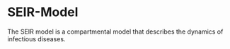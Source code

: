 # SEIR-Model
The SEIR model is a compartmental model that describes the dynamics of infectious diseases.
